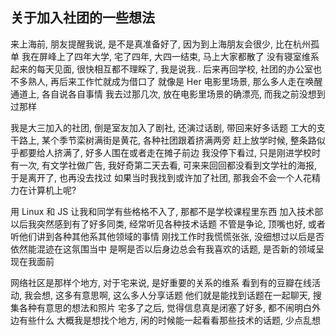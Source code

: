 
关于加入社团的一些想法
------

来上海前, 朋友提醒我说, 是不是真准备好了, 因为到上海朋友会很少, 比在杭州孤单
我在屏峰上了四年大学, 宅了四年, 大四一结束, 马上大家都散了
没有寝室维系起来的每天见面, 很快相互都不理睬了, 我是说我..
后来再回学校, 社团的办公室也不多熟人, 再后来工作忙就成为借口了
就像是 Her 电影里场景, 那么多人走在唤醒通道上, 各自说各自事情
我去过那几次, 放在电影里场景的确漂亮, 而我之前没想到过那样

我是大三加入的社团, 倒是室友加入了剧社, 还演过话剧, 带回来好多话题
工大的支干路上, 某个季节栾树满街是黄花, 各种社团跟着挤满两旁
赶上放学时候, 整条路似乎都要给人挤满了, 好多人围在或者走在摊子前边
我没停下看过, 只是刚进学校时有一次, 有文学社做广告, 我好奇第二天去看,
可来来回回都没看到文学社的海报, 于是离开了, 也再没去找过
如果当时我找到或许加了社团, 那我会不会一个人花精力在计算机上呢?

用 Linux 和 JS 让我和同学有些格格不入了, 那都不是学校课程里东西
加入技术部以后我突然感到有了好多同类, 经常听见各种技术话题
不管是争论, 顶嘴也好, 或者听他们讲到各种其他系其他领域的事情
刚找工作时我慌慌张张, 没细想过以后是否依然能混迹在这氛围当中
是啊是否以后身边总会有我喜欢的话题, 是否新的领域呈现在我面前

网络社区是那样个地方, 对于宅来说, 是好重要的关系的维系
看到有的豆瓣在线活动, 我会想, 这多有意思啊, 这么多人分享话题
他们就是能找到话题在一起聊天, 搜集各种有意思的想法和照片
宅多了之后, 觉得信息真是闭塞了好多, 都不闹明白外边有些什么
大概我是想找个地方, 闲的时候能一起看看那些技术的话题, 少点乱想
